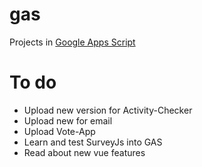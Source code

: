 # gas
Projects in [Google Apps Script](https://developers.google.com/apps-script)

# To do
- Upload new version for Activity-Checker
- Upload new <body> for email
- Upload Vote-App
- Learn and test SurveyJs into GAS
- Read about new vue features
